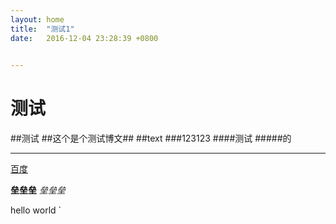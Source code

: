 ```yaml
---
layout: home
title:  "测试1"
date:   2016-12-04 23:28:39 +0800

  
---
```

# 测试 
##测试
 ##这个是个测试博文##
##text
###123123
####测试
#####的
***
[百度](www.baidu.com)

**垒垒垒**
*垒垒垒*

>
hello world
`